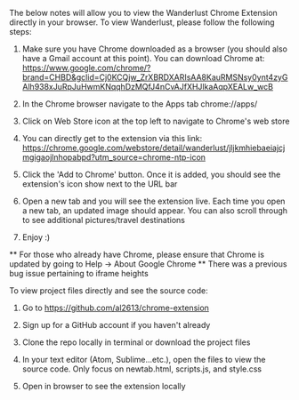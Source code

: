 The below notes will allow you to view the Wanderlust Chrome Extension directly in your browser. To view Wanderlust, please follow the following steps:

1. Make sure you have Chrome downloaded as a browser (you should also have a Gmail account at this point). You can download Chrome at:
https://www.google.com/chrome/?brand=CHBD&gclid=Cj0KCQjw_ZrXBRDXARIsAA8KauRMSNsy0ynt4zyGAlh938xJuRpJuHwmKNqqhDzMQfJ4nCvAJfXHJlkaAqpXEALw_wcB

2. In the Chrome browser navigate to the Apps tab chrome://apps/

3. Click on Web Store icon at the top left to navigate to Chrome's web store 

4. You can directly get to the extension via this link: https://chrome.google.com/webstore/detail/wanderlust/jljkmhiebaeiajcjmgigaojlnhopabpd?utm_source=chrome-ntp-icon

5. Click the 'Add to Chrome' button. Once it is added, you should see the extension's icon show next to the URL bar

6. Open a new tab and you will see the extension live. Each time you open a new tab, an updated image should appear. You can also scroll through to see additional pictures/travel destinations 

7. Enjoy :)

** For those who already have Chrome, please ensure that Chrome is updated by going to Help -> About Google Chrome 
** There was a previous bug issue pertaining to iframe heights 

To view project files directly and see the source code:

1. Go to https://github.com/al2613/chrome-extension 

2. Sign up for a GitHub account if you haven't already 

3. Clone the repo locally in terminal or download the project files

4. In your text editor (Atom, Sublime...etc.), open the files to view the source code. Only focus on newtab.html, scripts.js, and style.css  

5. Open in browser to see the extension locally  
